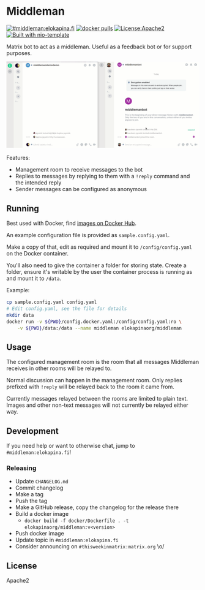 # Middleman 

[![#middleman:elokapina.fi](https://img.shields.io/matrix/middleman:elokapina.fi.svg?label=%23middleman%3Aelokapina.fi&server_fqdn=matrix.elokapina.fi)](https://matrix.to/#/#middleman:elokapina.fi) [![docker pulls](https://badgen.net/docker/pulls/elokapinaorg/middleman)](https://hub.docker.com/r/elokapinaorg/middleman) [![License:Apache2](https://img.shields.io/badge/License-Apache%202.0-blue.svg)](https://opensource.org/licenses/Apache-2.0) [![Built with nio-template](https://img.shields.io/badge/built%20with-nio--template-brightgreen)](https://github.com/anoadragon453/nio-template)

Matrix bot to act as a middleman. Useful as a feedback bot or for support purposes.

![](./demo.gif)

Features:

* Management room to receive messages to the bot
* Replies to messages by replying to them with a `!reply` command and the intended reply
* Sender messages can be configured as anonymous

## Running

Best used with Docker, find [images on Docker Hub](https://hub.docker.com/r/elokapinaorg/middleman).

An example configuration file is provided as `sample.config.yaml`.

Make a copy of that, edit as required and mount it to `/config/config.yaml` on the Docker container.

You'll also need to give the container a folder for storing state. Create a folder, ensure
it's writable by the user the container process is running as and mount it to `/data`.

Example:

```bash
cp sample.config.yaml config.yaml
# Edit config.yaml, see the file for details
mkdir data
docker run -v ${PWD}/config.docker.yaml:/config/config.yaml:ro \
    -v ${PWD}/data:/data --name middleman elokapinaorg/middleman
```

## Usage

The configured management room is the room that all messages Middleman receives in other rooms 
will be relayed to.

Normal discussion can happen in the management room. Only replies prefixed with `!reply` will be relayed
back to the room it came from.

Currently messages relayed between the rooms are limited to plain text. Images and
other non-text messages will not currently be relayed either way.

## Development

If you need help or want to otherwise chat, jump to `#middleman:elokapina.fi`!

### Releasing

* Update `CHANGELOG.md`
* Commit changelog
* Make a tag
* Push the tag
* Make a GitHub release, copy the changelog for the release there
* Build a docker image
  * `docker build -f docker/Dockerfile . -t elokapinaorg/middleman:v<version>`
* Push docker image
* Update topic in `#middleman:elokapina.fi`
* Consider announcing on `#thisweekinmatrix:matrix.org` \o/

## License

Apache2
